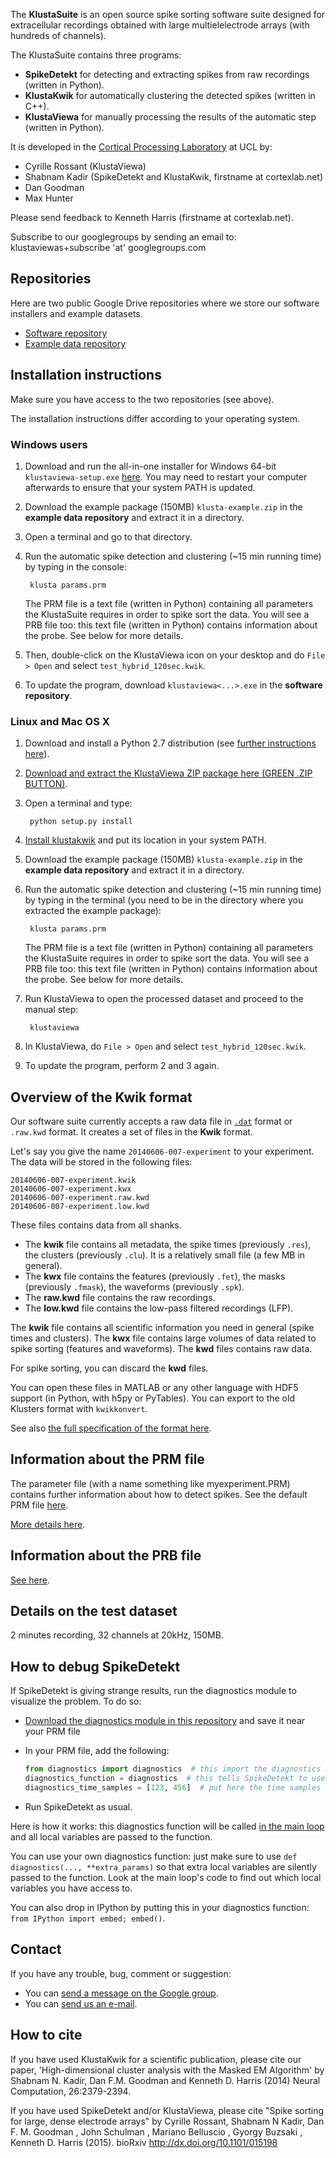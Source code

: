 The **KlustaSuite** is an open source spike sorting software suite designed for extracellular recordings obtained with large multielelectrode arrays (with hundreds of channels).

The KlustaSuite contains three programs:

* **SpikeDetekt** for detecting and extracting spikes from raw recordings (written in Python).
* **KlustaKwik** for automatically clustering the detected spikes (written in C++).
* **KlustaViewa** for manually processing the results of the automatic step (written in Python).

It is developed in the [Cortical Processing Laboratory](http://www.ucl.ac.uk/cortexlab) at UCL by:

* Cyrille Rossant (KlustaViewa)
* Shabnam Kadir (SpikeDetekt and KlustaKwik, firstname at cortexlab.net)
* Dan Goodman
* Max Hunter

Please send feedback to Kenneth Harris (firstname at cortexlab.net).

Subscribe to our googlegroups by sending an email to: klustaviewas+subscribe 'at' googlegroups.com


## Repositories

Here are two public Google Drive repositories where we store our software installers and example datasets.

* [Software repository](https://github.com/klusta-team/klustaviewa/releases)
* [Example data repository](https://drive.google.com/folderview?id=0BwTrbfNJNihcaHZjTXEwdk44cFE&usp=sharing)


## Installation instructions

Make sure you have access to the two repositories (see above).

The installation instructions differ according to your operating system.

### Windows users

1. Download and run the all-in-one installer for Windows 64-bit `klustaviewa-setup.exe` [here](https://docs.google.com/uc?export=download&confirm=BXw-&id=0BwTrbfNJNihcY0Rja0xidWgtem8). You may need to restart your computer afterwards to ensure that your system PATH is updated.

2. Download the example package (150MB) `klusta-example.zip` in the **example data repository** and extract it in a directory.

3. Open a terminal and go to that directory.

4. Run the automatic spike detection and clustering (~15 min running time) by typing in the console:

        klusta params.prm

   The PRM file is a text file (written in Python) containing all parameters the KlustaSuite requires in order to spike sort the data. You will see a PRB file too: this text file (written in Python) contains information about the probe. See below for more details.

5. Then, double-click on the KlustaViewa icon on your desktop and do `File > Open` and select `test_hybrid_120sec.kwik`.

6. To update the program, download `klustaviewa<...>.exe` in the **software repository**.


### Linux and Mac OS X

1. Download and install a Python 2.7 distribution (see [further instructions here](install.md)).

2. [Download and extract the KlustaViewa ZIP package here (GREEN .ZIP BUTTON)](https://github.com/klusta-team/klustaviewa/releases/).

3. Open a terminal and type:

        python setup.py install

4. [Install klustakwik](https://github.com/klusta-team/klustakwik#installation) and put its location in your system PATH.

5. Download the example package (150MB) `klusta-example.zip` in the **example data repository** and extract it in a directory.

6. Run the automatic spike detection and clustering (~15 min running time) by typing in the terminal (you need to be in the directory where you extracted the example package):

        klusta params.prm

   The PRM file is a text file (written in Python) containing all parameters the KlustaSuite requires in order to spike sort the data. You will see a PRB file too: this text file (written in Python) contains information about the probe. See below for more details.

7. Run KlustaViewa to open the processed dataset and proceed to the manual step:

        klustaviewa

8. In KlustaViewa, do `File > Open` and select `test_hybrid_120sec.kwik`.

9. To update the program, perform 2 and 3 again.




## Overview of the Kwik format

Our software suite currently accepts a raw data file in [`.dat`](http://neuroscope.sourceforge.net/UserManual/data-files.html) format or `.raw.kwd` format. It creates a set of files in the **Kwik** format.

Let's say you give the name `20140606-007-experiment` to your experiment. The data will be stored in the following files:

    20140606-007-experiment.kwik
    20140606-007-experiment.kwx
    20140606-007-experiment.raw.kwd
    20140606-007-experiment.low.kwd

These files contains data from all shanks.

* The **kwik** file contains all metadata, the spike times (previously `.res`), the clusters (previously `.clu`). It is a relatively small file (a few MB in general).
* The **kwx** file contains the features (previously `.fet`), the masks (previously `.fmask`), the waveforms (previously `.spk`).
* The **raw.kwd** file contains the raw recordings.
* The **low.kwd** file contains the low-pass filtered recordings (LFP).

The **kwik** file contains all scientific information you need in general (spike times and clusters). The **kwx** file contains large volumes of data related to spike sorting (features and waveforms). The **kwd** files contains raw data.

For spike sorting, you can discard the **kwd** files.

You can open these files in MATLAB or any other language with HDF5 support (in Python, with h5py or PyTables). You can export to the old Klusters format with `kwikkonvert`.

See also [the full specification of the format here](https://github.com/klusta-team/kwiklib/wiki/Kwik-format).


## Information about the PRM file

The parameter file (with a name something like myexperiment.PRM) contains further information about how to detect spikes. See the default PRM file [here](https://github.com/klusta-team/kwiklib/blob/master/kwiklib/utils/params_default.py).

[More details here](https://github.com/klusta-team/kwiklib/wiki/Kwik-format#prm).


## Information about the PRB file

[See here](https://github.com/klusta-team/kwiklib/wiki/Kwik-format#prb).


## Details on the test dataset

2 minutes recording, 32 channels at 20kHz, 150MB.


## How to debug SpikeDetekt

If SpikeDetekt is giving strange results, run the diagnostics module to visualize the problem. To do so:

* [Download the diagnostics module in this repository](https://raw.githubusercontent.com/klusta-team/example/master/diagnostics.py) and save it near your PRM file
* In your PRM file, add the following:

  ```python
  from diagnostics import diagnostics  # this import the diagnostics module you've just downloaded
  diagnostics_function = diagnostics  # this tells SpikeDetekt to use that function as a debugging function
  diagnostics_time_samples = [123, 456]  # put here the time samples of the spikes you want to debug
  ```

* Run SpikeDetekt as usual.

Here is how it works: this diagnostics function will be called [in the main loop](https://github.com/klusta-team/spikedetekt2/blob/diag/spikedetekt2/core/main.py#L267) and all local variables are passed to the function.

You can use your own diagnostics function: just make sure to use `def diagnostics(..., **extra_params)` so that extra local variables are silently passed to the function. Look at the main loop's code to find out which local variables you have access to.

You can also drop in IPython by putting this in your diagnostics function: `from IPython import embed; embed()`.


## Contact

If you have any trouble, bug, comment or suggestion:

  * You can [send a message on the Google group](https://groups.google.com/forum/?fromgroups#!forum/klustaviewas).
  * You can [send us an e-mail](mailto:cyrille.rossant-AT-gmail-com,shabnam-AT-cortexlab-net,kenneth.harris-AT-ucl-ac-uk).

## How to cite

If you have used KlustaKwik for a scientific publication, please cite our paper,
'High-dimensional cluster analysis with the Masked EM Algorithm' by Shabnam N. Kadir, Dan F.M. Goodman and Kenneth D. Harris (2014) Neural Computation, 26:2379-2394.

If you have used SpikeDetekt and/or KlustaViewa, please cite "Spike sorting for large, dense electrode arrays" by Cyrille Rossant, Shabnam N Kadir, Dan F. M. Goodman , John Schulman , Mariano Belluscio , Gyorgy Buzsaki , Kenneth D. Harris (2015). bioRxiv http://dx.doi.org/10.1101/015198
